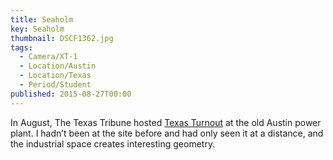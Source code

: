 ```yaml
---
title: Seaholm
key: Seaholm
thumbnail: DSCF1362.jpg
tags:
  - Camera/XT-1
  - Location/Austin
  - Location/Texas
  - Period/Student
published: 2015-08-27T00:00
---
```

In August, The Texas Tribune hosted [Texas Turnout](https://medium.com/the-texas-tribune/texas-voter-turnout-is-dismal-here-are-8-ways-to-improve-it-13342ff153e5) at the old Austin power plant. I hadn’t been at the site before and had only seen it at a distance, and the industrial space creates interesting geometry.
